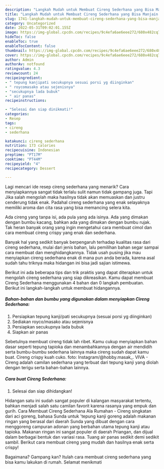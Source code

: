 ```yaml
---
description: "Langkah Mudah untuk Membuat Cireng Sederhana yang Bisa Manjain Lidah, Buat Buka Puasa Lezat Sekali"
title: "Langkah Mudah untuk Membuat Cireng Sederhana yang Bisa Manjain Lidah, Buat Buka Puasa Lezat Sekali"
slug: 1741-langkah-mudah-untuk-membuat-cireng-sederhana-yang-bisa-manjain-lidah-buat-buka-puasa-lezat-sekali
category: Uncategorized
date: 2022-05-31T09:02:01.155Z
image: https://img-global.cpcdn.com/recipes/9c4efa6ae6eee272/680x482cq70/cireng-sederhana-foto-resep-utama.jpg
hideToc: false
enableToc: true
enableTocContent: false
thumbnail: https://img-global.cpcdn.com/recipes/9c4efa6ae6eee272/680x482cq70/cireng-sederhana-foto-resep-utama.jpg
cover: https://img-global.cpcdn.com/recipes/9c4efa6ae6eee272/680x482cq70/cireng-sederhana-foto-resep-utama.jpg
author: Admin
authorAv: notfound
ratingvalue: 4.3
reviewcount: 24
recipeingredient:
- " tepung kanjipati secukupnya sesuai porsi yg diinginkan"
- " roycomasako atau sejenisnya"
- "secukupnya lada bubuk"
- " air panas"
recipeinstructions:

- "Selesai dan siap dinikmati!"
categories:
- Resep
tags:
- cireng
- sederhana

katakunci: cireng sederhana 
nutrition: 173 calories
recipecuisine: Indonesian
preptime: "PT17M"
cooktime: "PT44M"
recipeyield: "4"
recipecategory: Dessert

---
```



Lagi mencari ide resep cireng sederhana yang menarik? Cara menyiapkannya sangat tidak terlalu sulit namun tidak gampang juga. Tapi Jika salah mengolah maka hasilnya tidak akan memuaskan dan justru cenderung tidak enak. Padahal cireng sederhana yang enak selayaknya memiliki aroma dan cita rasa yang bisa memancing selera kita.


Ada cireng yang tanpa isi, ada pula yang ada isinya. Ada yang dimakan dengan bumbu kacang, bahkan ada yang dimakan dengan bumbu rujak. Tak heran banyak orang yang ingin mengetahui cara membuat cimol dan cara membuat cireng crispy yang enak dan sederhana.

Banyak hal yang sedikit banyak berpengaruh terhadap kualitas rasa dari cireng sederhana, mulai dari jenis bahan, lalu pemilihan bahan segar sampai cara membuat dan menghidangkannya. Tidak usah pusing jika mau menyiapkan cireng sederhana enak di mana pun anda berada, karena asal sudah tahu triknya maka hidangan ini bisa jadi sajian istimewa.


Berikut ini ada beberapa tips dan trik praktis yang dapat diterapkan untuk mengolah cireng sederhana yang siap dikreasikan. Kamu dapat membuat Cireng Sederhana menggunakan 4 bahan dan 0 langkah pembuatan. Berikut ini langkah-langkah untuk membuat hidangannya.

<!--inarticleads1-->

##### Bahan-bahan dan bumbu yang digunakan dalam menyiapkan Cireng Sederhana:

1. Persiapkan  tepung kanji/pati secukupnya (sesuai porsi yg diinginkan)
1. Sediakan  royco/masako atau sejenisnya
1. Persiapkan secukupnya lada bubuk
1. Siapkan  air panas


Sebetulnya membuat cireng tidak lah ribet. Kamu cukup menyiapkan bahan dasar seperti tepung tapioka dan menambahkannya dengan air mendidih serta bumbu-bumbu sederhana lainnya maka cireng sudah dapat kamu buat. Cireng crispy kuah cuko. foto: Instagram/@hobby.masak_. VIVA - Cireng adalah camilan sederhana yang terbuat dari tepung kanji yang diolah dengan terigu serta bahan-bahan lainnya. 

<!--inarticleads2-->

##### Cara buat Cireng Sederhana:


1. Selesai dan siap dihidangkan!

Hidangan satu ini sudah sangat populer di kalangan masyarakat tertentu, bahkan menjadi salah satu camilan favorit karena rasanya yang empuk dan gurih. Cara Membuat Cireng Sederhana Ala Rumahan - Cireng singkatan dari aci goreng, bahasa Sunda untuk &#39;tepung kanji goreng adalah makanan ringan yang berasal dari daerah Sunda yang dibuat dengan cara menggoreng campuran adonan yang berbahan utama tepung kanji atau tapioka. Makanan ringan ini sangat populer di daerah Priangan, dan dijual dalam berbagai bentuk dan variasi rasa. Tuang air panas sedikit demi sedikit sambil. Berikut cara membuat cireng yang mudah dan hasilnya enak serta crispy! 

Bagaimana? Gampang kan? Itulah cara membuat cireng sederhana yang bisa kamu lakukan di rumah. Selamat menikmati
